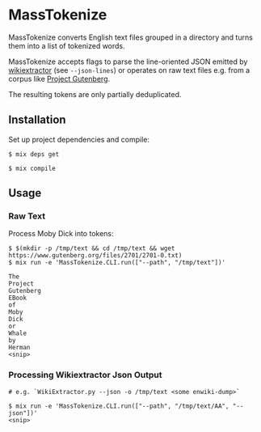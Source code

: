 # MassTokenize

MassTokenize converts English text files grouped in a directory and turns them
into a list of tokenized words.

MassTokenize accepts flags to parse the line-oriented JSON emitted by
[wikiextractor](https://github.com/attardi/wikiextractor) (see
`--json-lines`) or operates on raw text files e.g. from a corpus like
[Project Gutenberg](https://www.gutenberg.org/).

The resulting tokens are only partially deduplicated.

## Installation

Set up project dependencies and compile:

```
$ mix deps get

$ mix compile
```

## Usage

### Raw Text

Process Moby Dick into tokens:

```
$ $(mkdir -p /tmp/text && cd /tmp/text && wget https://www.gutenberg.org/files/2701/2701-0.txt)
$ mix run -e 'MassTokenize.CLI.run(["--path", "/tmp/text"])'

The
Project
Gutenberg
EBook
of
Moby
Dick
or
Whale
by
Herman
<snip>
```

### Processing Wikiextractor Json Output

```
# e.g. `WikiExtractor.py --json -o /tmp/text <some enwiki-dump>`

$ mix run -e 'MassTokenize.CLI.run(["--path", "/tmp/text/AA", "--json"])'
<snip>

```






